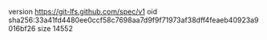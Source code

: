 version https://git-lfs.github.com/spec/v1
oid sha256:33a41fd4480ee0ccf58c7698aa7d9f9f71973af38dff4feaeb40923a9016bf26
size 14552
